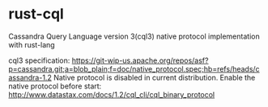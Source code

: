 rust-cql
========

Cassandra Query Language version 3(cql3) native protocol implementation with rust-lang

cql3 specification: https://git-wip-us.apache.org/repos/asf?p=cassandra.git;a=blob_plain;f=doc/native_protocol.spec;hb=refs/heads/cassandra-1.2
Native protocol is disabled in current distribution. Enable the native protocol before start: http://www.datastax.com/docs/1.2/cql_cli/cql_binary_protocol
